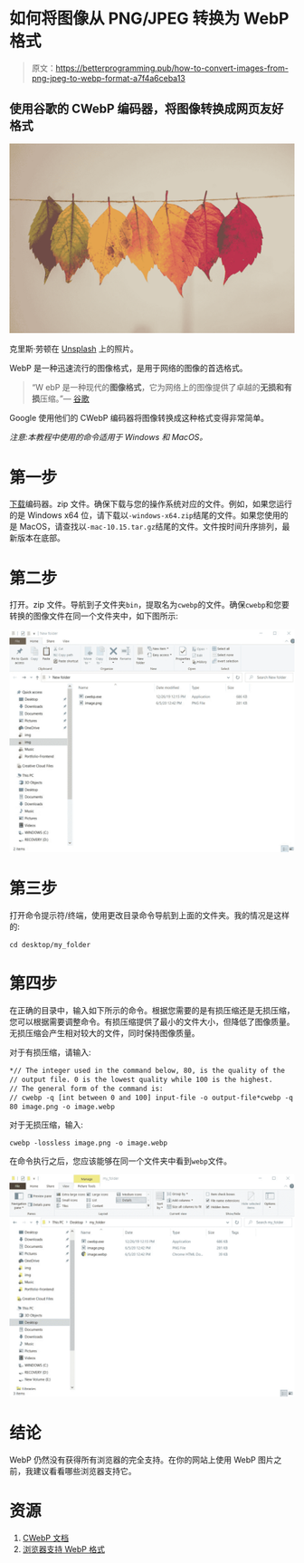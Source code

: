 # 如何将图像从 PNG/JPEG 转换为 WebP 格式

> 原文：<https://betterprogramming.pub/how-to-convert-images-from-png-jpeg-to-webp-format-a7f4a6ceba13>

## 使用谷歌的 CWebP 编码器，将图像转换成网页友好格式

![](img/3b671b6fc58172c27e5a075d2a7e400a.png)

克里斯·劳顿在 [Unsplash](https://unsplash.com?utm_source=medium&utm_medium=referral) 上的照片。

WebP 是一种迅速流行的图像格式，是用于网络的图像的首选格式。

> “W ebP 是一种现代的**图像格式**，它为网络上的图像提供了卓越的**无损和有损**压缩。”— [谷歌](https://developers.google.com/speed/webp)

Google 使用他们的 CWebP 编码器将图像转换成这种格式变得非常简单。

*注意:本教程中使用的命令适用于 Windows 和 MacOS。*

# 第一步

[下载](https://storage.googleapis.com/downloads.webmproject.org/releases/webp/index.html)编码器。zip 文件。确保下载与您的操作系统对应的文件。例如，如果您运行的是 Windows x64 位，请下载以`-windows-x64.zip`结尾的文件。如果您使用的是 MacOS，请查找以`-mac-10.15.tar.gz`结尾的文件。文件按时间升序排列，最新版本在底部。

# 第二步

打开。zip 文件。导航到子文件夹`bin`，提取名为`cwebp`的文件。确保`cwebp`和您要转换的图像文件在同一个文件夹中，如下图所示:

![](img/ec7d8b6b8756eafaa4a96c70505e6b05.png)

# 第三步

打开命令提示符/终端，使用更改目录命令导航到上面的文件夹。我的情况是这样的:

```
cd desktop/my_folder
```

# 第四步

在正确的目录中，输入如下所示的命令。根据您需要的是有损压缩还是无损压缩，您可以根据需要调整命令。有损压缩提供了最小的文件大小，但降低了图像质量。无损压缩会产生相对较大的文件，同时保持图像质量。

对于有损压缩，请输入:

```
*// The integer used in the command below, 80, is the quality of the // output file. 0 is the lowest quality while 100 is the highest.
// The general form of the command is:
// cwebp -q [int between 0 and 100] input-file -o output-file*cwebp -q 80 image.png -o image.webp
```

对于无损压缩，输入:

```
cwebp -lossless image.png -o image.webp
```

在命令执行之后，您应该能够在同一个文件夹中看到`webp`文件。

![](img/85031965aa3089433e86872e63d39a26.png)

# 结论

WebP 仍然没有获得所有浏览器的完全支持。在你的网站上使用 WebP 图片之前，我建议看看哪些浏览器支持它。

# 资源

1.  [CWebP 文档](https://developers.google.com/speed/webp/docs/using)
2.  [浏览器支持 WebP 格式](https://developers.google.com/speed/webp/faq#which_web_browsers_natively_support_webp)